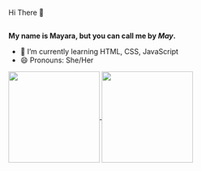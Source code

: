 Hi There 👋
##

<strong>My name is Mayara, but you can call me by <em>May</em>.</strong>

- 🌱 I’m currently learning HTML, CSS, JavaScript
- 😄 Pronouns: She/Her


<a href="https://github.com/anuraghazra/github-readme-stats">
  <img height="180em" align="center" src="https://github-readme-stats.vercel.app/api?username=wouldmay&show_icons=true&theme=dracula"/>
</a>
<a href="https://github.com/anuraghazra/convoychat">
  <img height="180em" align="center" src="https://github-readme-stats.vercel.app/api/top-langs/?username=wouldmay&layout=compact)](https://github.com/anuraghazra/github-readme-stats" />
</a>
